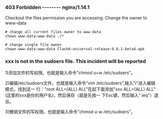 ### 403 Forbidden -------- nginx/1.14.1
Checkout the files permission you are accessing. Change the owner to www-data
```shell script
# change all current files owner to www-data 
chown www-data:www-data ./*

# change single file owner 
chown www-data:www-data ClashA-universal-release-0.0.1-beta4.apk
```


### xxx is not in the sudoers file. This incident will be reported
1)添加文件的写权限。也就是输入命令"chmod u+w /etc/sudoers"。
 
2)编辑/etc/sudoers文件。也就是输入命令"vim /etc/sudoers",输入"i"进入编辑模式，找到这一 行："root ALL=(ALL) ALL"在起下面添加"xxx ALL=(ALL) ALL"(这里的xxx是你的用户名)，然后保存（就是先按一 下Esc键，然后输入":wq"）退出。

3)撤销文件的写权限。也就是输入命令"chmod u-w /etc/sudoers"。  